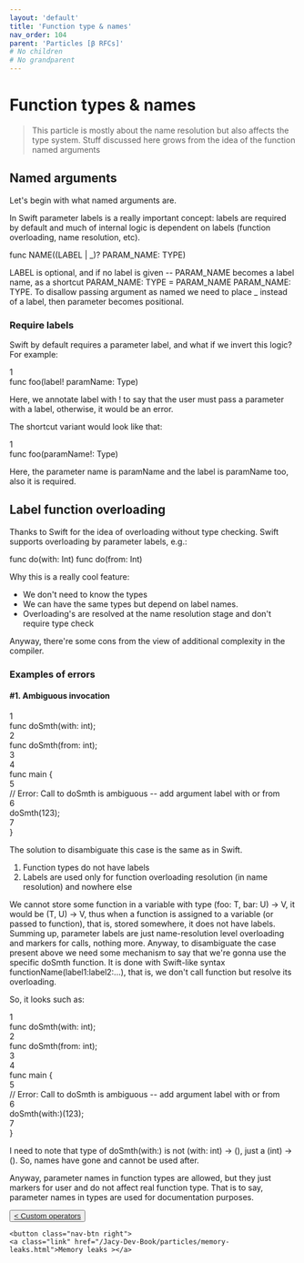 ```yaml
---
layout: 'default'
title: 'Function type & names'
nav_order: 104
parent: 'Particles [β RFCs]'
# No children
# No grandparent
---
```


# Function types & names

> This particle is mostly about the name resolution but also affects the type system.
> Stuff discussed here grows from the idea of the function named arguments

## Named arguments

Let's begin with what named arguments are.

In Swift parameter labels is a really important concept: labels are required by default and much of internal logic is dependent on labels (function overloading, name resolution, etc).

<div class="code-fence">func NAME((LABEL | _)? PARAM_NAME: TYPE)
</div>

<span class="inline-code highlight-jc hljs">LABEL</span> is optional, and if no label is given -- <span class="inline-code highlight-jc hljs">PARAM_NAME</span> becomes a label name, as a shortcut <span class="inline-code highlight-jc hljs">PARAM_NAME: TYPE</span> = <span class="inline-code highlight-jc hljs">PARAM_NAME PARAM_NAME: TYPE</span>.
To disallow passing argument as named we need to place <span class="inline-code highlight-jc hljs">_</span> instead of a label, then parameter becomes positional.

### Require labels

Swift by default requires a parameter label, and what if we invert this logic?
For example:

<div class="code-fence line-numbers highlight-jc hljs">
            <div class="line-num" data-line-num="1">1</div><div class="line"><span class="hljs-keyword">func</span> <span class="hljs-title function_">foo</span>(label! paramName: Type)</div>
        </div>

Here, we annotate <span class="inline-code highlight-jc hljs">label</span> with <span class="inline-code highlight-jc hljs">!</span> to say that the user must pass a parameter with a label, otherwise, it would be an error.

The shortcut variant would look like that:

<div class="code-fence line-numbers highlight-jc hljs">
            <div class="line-num" data-line-num="1">1</div><div class="line"><span class="hljs-keyword">func</span> <span class="hljs-title function_">foo</span>(paramName!: Type)</div>
        </div>

Here, the parameter name is <span class="inline-code highlight-jc hljs">paramName</span> and the label is <span class="inline-code highlight-jc hljs">paramName</span> too, also it is required.

## Label function overloading

Thanks to Swift for the idea of overloading without type checking.
Swift supports overloading by parameter labels, e.g.:

<div class="code-fence">func do(with: Int)
func do(from: Int)
</div>

Why this is a really cool feature:

- We don't need to know the types
- We can have the same types but depend on label names.
- Overloading's are resolved at the name resolution stage and don't require type check

Anyway, there're some cons from the view of additional complexity in the compiler.

### Examples of errors

#### #1. Ambiguous invocation

<div class="code-fence line-numbers highlight-jc hljs">
            <div class="line-num" data-line-num="1">1</div><div class="line"><span class="hljs-keyword">func</span> <span class="hljs-title function_">doSmth</span>(with: <span class="hljs-type">int</span>);</div><div class="line-num" data-line-num="2">2</div><div class="line"><span class="hljs-keyword">func</span> <span class="hljs-title function_">doSmth</span>(from: <span class="hljs-type">int</span>);</div><div class="line-num" data-line-num="3">3</div><div class="line"></div><div class="line-num" data-line-num="4">4</div><div class="line"><span class="hljs-keyword">func</span> <span class="hljs-title function_">main</span> {</div><div class="line-num" data-line-num="5">5</div><div class="line">    <span class="hljs-comment">// Error: Call to <span class="inline-code highlight-jc hljs">doSmth</span> is ambiguous -- add argument label <span class="inline-code highlight-jc hljs">with</span> or <span class="inline-code highlight-jc hljs">from</span></span></div><div class="line-num" data-line-num="6">6</div><div class="line">    <span class="hljs-title function_ invoke__">doSmth</span>(<span class="hljs-number">123</span>);</div><div class="line-num" data-line-num="7">7</div><div class="line">}</div>
        </div>

The solution to disambiguate this case is the same as in Swift.

1. Function types do not have labels
2. Labels are used only for function overloading resolution (in name resolution) and nowhere else

We cannot store some function in a variable with type <span class="inline-code highlight-jc hljs">(foo: T, bar: U) <span class="hljs-operator">-&gt;</span> V</span>, it would be <span class="inline-code highlight-jc hljs">(T, U) <span class="hljs-operator">-&gt;</span> V</span>, thus when a function is assigned to a variable (or passed to function), that is, stored somewhere, it does not have labels.
Summing up, parameter labels are just name-resolution level overloading and markers for calls, nothing more.
Anyway, to disambiguate the case present above we need some mechanism to say that we're gonna use the specific <span class="inline-code highlight-jc hljs">doSmth</span> function. It is done with Swift-like syntax <span class="inline-code highlight-jc hljs"><span class="hljs-title function_ invoke__">functionName</span>(label1:label2:...)</span>, that is, we don't call function but resolve its overloading.

So, it looks such as:

<div class="code-fence line-numbers highlight-jc hljs">
            <div class="line-num" data-line-num="1">1</div><div class="line"><span class="hljs-keyword">func</span> <span class="hljs-title function_">doSmth</span>(with: <span class="hljs-type">int</span>);</div><div class="line-num" data-line-num="2">2</div><div class="line"><span class="hljs-keyword">func</span> <span class="hljs-title function_">doSmth</span>(from: <span class="hljs-type">int</span>);</div><div class="line-num" data-line-num="3">3</div><div class="line"></div><div class="line-num" data-line-num="4">4</div><div class="line"><span class="hljs-keyword">func</span> <span class="hljs-title function_">main</span> {</div><div class="line-num" data-line-num="5">5</div><div class="line">    <span class="hljs-comment">// Error: Call to <span class="inline-code highlight-jc hljs">doSmth</span> is ambiguous -- add argument label <span class="inline-code highlight-jc hljs">with</span> or <span class="inline-code highlight-jc hljs">from</span></span></div><div class="line-num" data-line-num="6">6</div><div class="line">    <span class="hljs-title function_ invoke__">doSmth</span>(with:)(<span class="hljs-number">123</span>);</div><div class="line-num" data-line-num="7">7</div><div class="line">}</div>
        </div>

I need to note that type of <span class="inline-code highlight-jc hljs"><span class="hljs-title function_ invoke__">doSmth</span>(with:)</span> is not <span class="inline-code highlight-jc hljs">(with: <span class="hljs-type">int</span>) <span class="hljs-operator">-&gt;</span> ()</span>, just a <span class="inline-code highlight-jc hljs">(<span class="hljs-type">int</span>) <span class="hljs-operator">-&gt;</span> ()</span>.
So, names have gone and cannot be used after.

Anyway, parameter names in function types are allowed, but they just markers for user and do not affect real function type. That is to say, parameter names in types are used for documentation purposes.
<div class="nav-btn-block">
    <button class="nav-btn left">
    <a class="link" href="/Jacy-Dev-Book/particles/custom-operators.html">< Custom operators</a>
</button>

    <button class="nav-btn right">
    <a class="link" href="/Jacy-Dev-Book/particles/memory-leaks.html">Memory leaks ></a>
</button>

</div>
